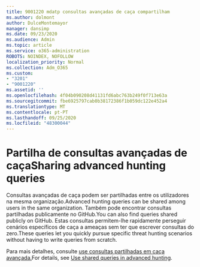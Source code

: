 ```yaml
---
title: 9001220 mdatp consultas avançadas de caça compartilham
ms.author: dolmont
author: DulceMontemayor
manager: dansimp
ms.date: 09/23/2020
ms.audience: Admin
ms.topic: article
ms.service: o365-administration
ROBOTS: NOINDEX, NOFOLLOW
localization_priority: Normal
ms.collection: Adm_O365
ms.custom:
- "3201"
- "9001220"
ms.assetid: ''
ms.openlocfilehash: 4f04b090208d41131fd6abc763b249f0f713e63a
ms.sourcegitcommit: fbe6925797cab0b38172386f1b059dc122e452a4
ms.translationtype: MT
ms.contentlocale: pt-PT
ms.lasthandoff: 09/25/2020
ms.locfileid: "48300044"
---
```

# <a name="sharing-advanced-hunting-queries"></a><span data-ttu-id="9af33-102">Partilha de consultas avançadas de caça</span><span class="sxs-lookup"><span data-stu-id="9af33-102">Sharing advanced hunting queries</span></span>

<span data-ttu-id="9af33-103">Consultas avançadas de caça podem ser partilhadas entre os utilizadores na mesma organização.</span><span class="sxs-lookup"><span data-stu-id="9af33-103">Advanced hunting queries can be shared among users in the same  organization.</span></span> <span data-ttu-id="9af33-104">Também pode encontrar consultas partilhadas publicamente no GitHub.</span><span class="sxs-lookup"><span data-stu-id="9af33-104">You can also find queries shared publicly on GitHub.</span></span> <span data-ttu-id="9af33-105">Estas consultas permitem-lhe rapidamente perseguir cenários específicos de caça a ameaças sem ter que escrever consultas do zero.</span><span class="sxs-lookup"><span data-stu-id="9af33-105">These queries let you quickly pursue specific threat hunting scenarios without having to write queries from scratch.</span></span>
  
<span data-ttu-id="9af33-106">Para mais detalhes, consulte [use consultas partilhadas em caça avançada.](https://docs.microsoft.com/windows/security/threat-protection/microsoft-defender-atp/advanced-hunting-shared-queries)</span><span class="sxs-lookup"><span data-stu-id="9af33-106">For details, see [Use shared queries in advanced hunting](https://docs.microsoft.com/windows/security/threat-protection/microsoft-defender-atp/advanced-hunting-shared-queries).</span></span>